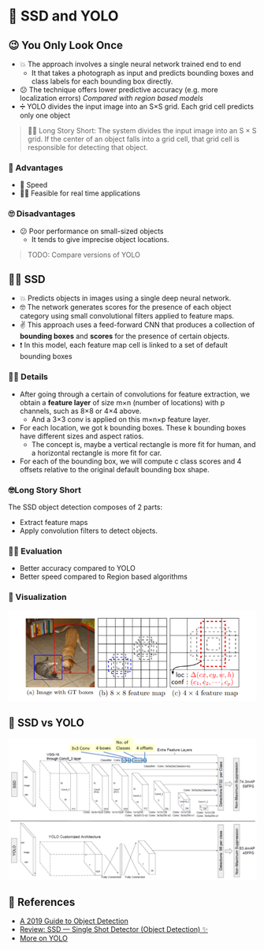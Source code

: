 # 🤳 SSD and YOLO

## 😉 You Only Look Once
- 💥 The approach involves a single neural network trained end to end
  - It that takes a photograph as input and predicts bounding boxes and class labels for each bounding box directly.
- 😕 The technique offers lower predictive accuracy (e.g. more localization errors) _Compared with region based models_
- ➗ YOLO divides the input image into an S×S grid. Each grid cell predicts only one object

> 👷‍♀️ Long Story Short: The system divides the input image into an S × S grid. If the center of an object falls into a grid cell, that grid cell is responsible for detecting that object.

### 🎀 Advantages
- 🚀 Speed
- 🤸‍♀️ Feasible for real time applications

### 🙄 Disadvantages
- 😕 Poor performance on small-sized objects
  - It tends to give imprecise object locations.

> TODO: Compare versions of YOLO

## 🤸‍♀️ SSD
- 💥 Predicts objects in images using a single deep neural network. 
- 🤓 The network generates scores for the presence of each object category using small convolutional filters applied to feature maps.
- ✌ This approach uses a feed-forward CNN that produces a collection of **bounding boxes** and **scores** for the presence of certain objects.
- ❗ In this model, each feature map cell is linked to a set of default bounding boxes

### 👩‍🏫 Details
- After going through a certain of convolutions for feature extraction, we obtain a **feature layer** of size m×n (number of locations) with p channels, such as 8×8 or 4×4 above. 
  - And a 3×3 conv is applied on this m×n×p feature layer.
- For each location, we got k bounding boxes. These k bounding boxes have different sizes and aspect ratios. 
  - The concept is, maybe a vertical rectangle is more fit for human, and a horizontal rectangle is more fit for car.
- For each of the bounding box, we will compute c class scores and 4 offsets relative to the original default bounding box shape.

### 🤓Long Story Short 
The SSD object detection composes of 2 parts:
- Extract feature maps
- Apply convolution filters to detect objects.

### 🕵️‍♀️ Evaluation
- Better accuracy compared to YOLO 
- Better speed compared to Region based algorithms

### 👀 Visualization
<img src="../res/SSD.png" width="600"  />


## 🚫 SSD vs YOLO
<img src="../res/SSDvsYOLO.png" width="600"  />

## 🧐 References
- [A 2019 Guide to Object Detection](https://heartbeat.fritz.ai/a-2019-guide-to-object-detection-9509987954c3)
- [Review: SSD — Single Shot Detector (Object Detection) ✨](https://towardsdatascience.com/review-ssd-single-shot-detector-object-detection-851a94607d11)
- [More on YOLO](https://medium.com/@jonathan_hui/real-time-object-detection-with-yolo-yolov2-28b1b93e2088)